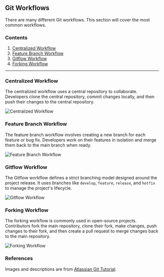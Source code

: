 ## Git Workflows

There are many different Git workflows. This section will cover the most common workflows.

### Contents

1.  [Centralized Workflow](#centralized-workflow)
2.  [Feature Branch Workflow](#feature-branch-workflow)
3.  [Gitflow Workflow](#gitflow-workflow)
4.  [Forking Workflow](#forking-workflow)

---

### Centralized Workflow

The centralized workflow uses a central repository to collaborate. Developers clone the central repository, commit changes locally, and then push their changes to the central repository.

![Centralized Workflow](https://wac-cdn.atlassian.com/dam/jcr:0869c664-5bc1-4bf2-bef0-12f3814b3187/01.svg?cdnVersion=1794)

### Feature Branch Workflow

The feature branch workflow involves creating a new branch for each feature or bug fix. Developers work on their features in isolation and merge them back to the main branch when ready.

![Feature Branch Workflow](https://wac-cdn.atlassian.com/dam/jcr:09308632-38a3-4637-bba2-af2110629d56/07.svg?cdnVersion=1794)

### Gitflow Workflow

The Gitflow workflow defines a strict branching model designed around the project release. It uses branches like `develop`, `feature`, `release`, and `hotfix` to manage the project's lifecycle.

![Gitflow Workflow](https://wac-cdn.atlassian.com/dam/jcr:cc0b526e-adb7-4d45-874e-9bcea9898b4a/04%20Hotfix%20branches.svg?cdnVersion=1794)

### Forking Workflow

The forking workflow is commonly used in open-source projects. Contributors fork the main repository, clone their fork, make changes, push changes to their fork, and then create a pull request to merge changes back to the main repository.

![Forking Workflow](https://wac-cdn.atlassian.com/dam/jcr:0de71551-5c08-4fc4-ab6d-dc8a51bfcc5a/05.svg?cdnVersion=1794)

### References

Images and descriptions are from [Atlassian Git Tutorial](https://www.atlassian.com/git/tutorials/comparing-workflows).
